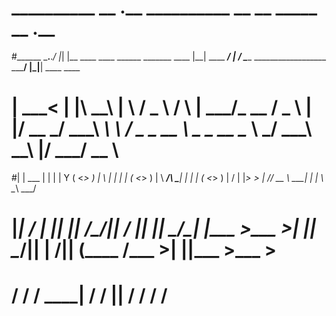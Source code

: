 # __________          __  .__                      __________                   __               __        _____                                            __  .__              
#\______   \___.__._/  |_|  |__   ____   ____     \______   \_______  ____    |__| ____   _____/  |_    _/ ____\___________    __________________    _____/  |_|__| ____  ____  
# |     ___<   |  |\   __\  |  \ /  _ \ /    \     |     ___/\_  __ \/  _ \   |  |/ __ \_/ ___\   __\   \   __\/  _ \_  __ \   \____ \_  __ \__  \ _/ ___\   __\  |/ ___\/ __ \ 
#|    |    \___  | |  | |   Y  (  <_> )   |  \    |    |     |  | \(  <_> )  |  \  ___/\  \___|  |      |  | (  <_> )  | \/   |  |_> >  | \// __ \\  \___|  | |  \  \__\  ___/ 
# |____|    / ____| |__| |___|  /\____/|___|  /    |____|     |__|   \____/\__|  |\___  >\___  >__|      |__|  \____/|__|      |   __/|__|  (____  /\___  >__| |__|\___  >___  >
#    \/                \/            \/                            \______|    \/     \/                                |__|              \/     \/             \/    \/ 
